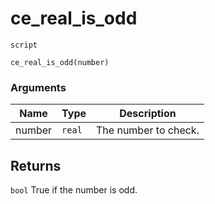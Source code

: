 # ce_real_is_odd
`script`
```gml
ce_real_is_odd(number)
```

### Arguments
| Name | Type | Description |
| ---- | ---- | ----------- |
| number | `real` | The number to check. |

## Returns
`bool` True if the number is odd.